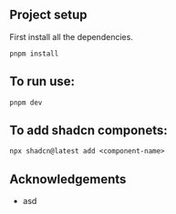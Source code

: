 ## Project setup

First install all the dependencies.

```shell
pnpm install
```

## To run use:

```shell
pnpm dev
```

## To add shadcn componets:

```shell
npx shadcn@latest add <component-name>
```

## Acknowledgements

- asd
